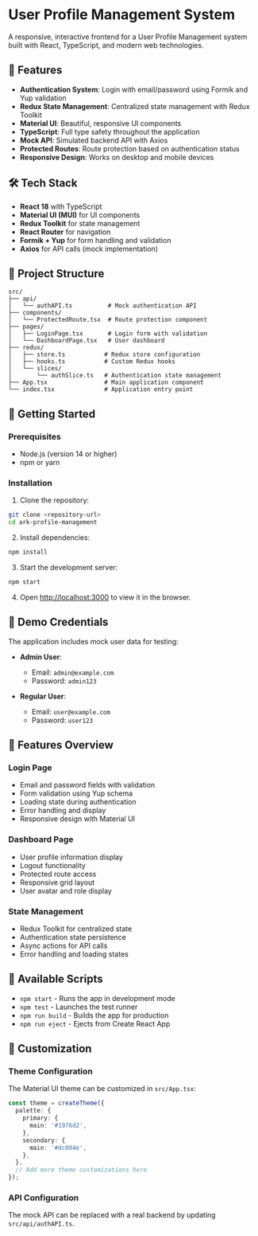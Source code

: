 # User Profile Management System

A responsive, interactive frontend for a User Profile Management system built with React, TypeScript, and modern web technologies.

## 🚀 Features

- **Authentication System**: Login with email/password using Formik and Yup validation
- **Redux State Management**: Centralized state management with Redux Toolkit
- **Material UI**: Beautiful, responsive UI components
- **TypeScript**: Full type safety throughout the application
- **Mock API**: Simulated backend API with Axios
- **Protected Routes**: Route protection based on authentication status
- **Responsive Design**: Works on desktop and mobile devices

## 🛠️ Tech Stack

- **React 18** with TypeScript
- **Material UI (MUI)** for UI components
- **Redux Toolkit** for state management
- **React Router** for navigation
- **Formik + Yup** for form handling and validation
- **Axios** for API calls (mock implementation)

## 📁 Project Structure

```
src/
├── api/
│   └── authAPI.ts          # Mock authentication API
├── components/
│   └── ProtectedRoute.tsx  # Route protection component
├── pages/
│   ├── LoginPage.tsx       # Login form with validation
│   └── DashboardPage.tsx   # User dashboard
├── redux/
│   ├── store.ts           # Redux store configuration
│   ├── hooks.ts           # Custom Redux hooks
│   └── slices/
│       └── authSlice.ts   # Authentication state management
├── App.tsx                # Main application component
└── index.tsx              # Application entry point
```

## 🚀 Getting Started

### Prerequisites

- Node.js (version 14 or higher)
- npm or yarn

### Installation

1. Clone the repository:
```bash
git clone <repository-url>
cd ark-profile-management
```

2. Install dependencies:
```bash
npm install
```

3. Start the development server:
```bash
npm start
```

4. Open [http://localhost:3000](http://localhost:3000) to view it in the browser.

## 🔐 Demo Credentials

The application includes mock user data for testing:

- **Admin User**:
  - Email: `admin@example.com`
  - Password: `admin123`

- **Regular User**:
  - Email: `user@example.com`
  - Password: `user123`

## 📱 Features Overview

### Login Page
- Email and password fields with validation
- Form validation using Yup schema
- Loading state during authentication
- Error handling and display
- Responsive design with Material UI

### Dashboard Page
- User profile information display
- Logout functionality
- Protected route access
- Responsive grid layout
- User avatar and role display

### State Management
- Redux Toolkit for centralized state
- Authentication state persistence
- Async actions for API calls
- Error handling and loading states

## 🔧 Available Scripts

- `npm start` - Runs the app in development mode
- `npm test` - Launches the test runner
- `npm run build` - Builds the app for production
- `npm run eject` - Ejects from Create React App

## 🎨 Customization

### Theme Configuration
The Material UI theme can be customized in `src/App.tsx`:

```typescript
const theme = createTheme({
  palette: {
    primary: {
      main: '#1976d2',
    },
    secondary: {
      main: '#dc004e',
    },
  },
  // Add more theme customizations here
});
```

### API Configuration
The mock API can be replaced with a real backend by updating `src/api/authAPI.ts`.

